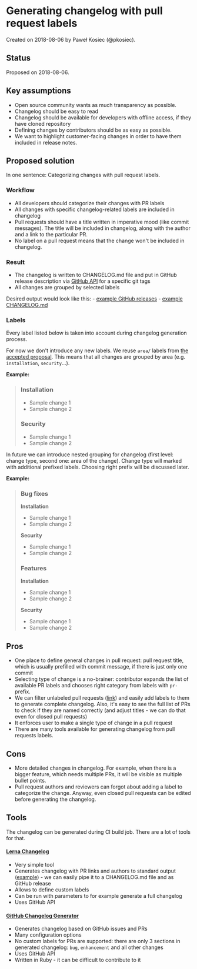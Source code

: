 # Generating changelog with pull request labels

Created on 2018-08-06 by Paweł Kosiec (@pkosiec).

## Status

Proposed on 2018-08-06.

## Key assumptions

- Open source community wants as much transparency as possible.
- Changelog should be easy to read
- Changelog should be available for developers with offline access, if they have cloned repository
- Defining changes by contributors should be as easy as possible.
- We want to highlight customer-facing changes in order to have them included in release notes.

## Proposed solution

In one sentence: Categorizing changes with pull request labels.

### Workflow

- All developers should categorize their changes with PR labels
- All changes with specific changelog-related labels are included in changelog
- Pull requests should have a title written in imperative mood (like commit messages). The title will be included in changelog, along with the author and a link to the particular PR.
- No label on a pull request means that the change won't be included in changelog.

### Result

- The changelog is written to CHANGELOG.md file and put in GitHub release description via [GitHub API](https://developer.github.com/v3/repos/releases/#create-a-release) for a specific git tags
- All changes are grouped by selected labels

Desired output would look like this:
    - [example GitHub releases](https://github.com/lerna/lerna-changelog/releases)
    - [example CHANGELOG.md](https://github.com/lerna/lerna-changelog/blob/master/CHANGELOG.md)

### Labels

Every label listed below is taken into account during changelog generation process.

For now we don't introduce any new labels. We reuse `area/` labels from [the accepted proposal](https://github.wdf.sap.corp/SAP-CP-Extension-Factory/community/blob/master/sig-and-wg/wg-github-issues-migration/proposals/github-issues-labels-proposal.md). This means that all changes are grouped by area (e.g. `installation`, `security`...).

**Example:**

> ### Installation
> - Sample change 1
> - Sample change 2
>
> ### Security
> - Sample change 1
> - Sample change 2

In future we can introduce nested grouping for changelog (first level: change type, second one: area of the change). Change type will marked with additional prefixed labels. Choosing right prefix will be discussed later.

**Example:**

> ### Bug fixes
> **Installation**
> - Sample change 1
> - Sample change 2
>
> **Security**
> - Sample change 1
> - Sample change 2
>
> ### Features
> **Installation**
> - Sample change 1
> - Sample change 2
>
> **Security**
> - Sample change 1
> - Sample change 2

## Pros

- One place to define general changes in pull request: pull request title, which is usually prefilled with commit message, if there is just only one commit
- Selecting type of change is a no-brainer: contributor expands the list of available PR labels and chooses right category from labels with `pr-` prefix.
- We can filter unlabeled pull requests ([link](https://github.com/kyma-project/kyma/issues?q=is%3Aopen+is%3Apr+no%3Alabel)) and easily add labels to them to generate complete changelog. Also, it's easy to see the full list of PRs to check if they are named correctly (and adjust titles - we can do that even for closed pull requests)
- It enforces user to make a single type of change in a pull request
- There are many tools available for generating changelog from pull requests labels.

## Cons

- More detailed changes in changelog. For example, when there is a bigger feature, which needs multiple PRs, it will be visible as multiple bullet points.
- Pull request authors and reviewers can forgot about adding a label to categorize the change. Anyway, even closed pull requests can be edited before generating the changelog. 

## Tools

The changelog can be generated during CI build job. There are a lot of tools for that. 

#### [Lerna Changelog](https://github.com/lerna/lerna-changelog)

- Very simple tool
- Generates changelog with PR links and authors to standard output ([example](https://github.com/lerna/lerna-changelog/releases)) - we can easily pipe it to a CHANGELOG.md file and as GitHub release
- Allows to define custom labels
- Can be run with parameters to for example generate a full changelog
- Uses GitHub API

#### [GitHub Changelog Generator](https://github.com/github-changelog-generator/github-changelog-generator)

- Generates changelog based on GitHub issues and PRs
- Many configuration options
- No custom labels for PRs are supported: there are only 3 sections in generated changelog: `bug`, `enhancement` and all other changes
- Uses GitHub API
- Written in Ruby - it can be difficult to contribute to it
